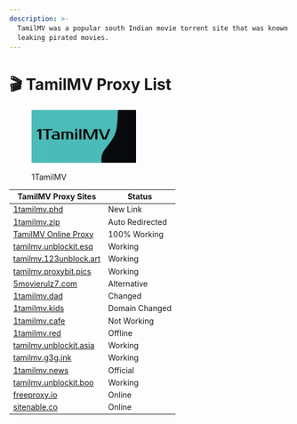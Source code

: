 ```yaml
---
description: >-
  TamilMV was a popular south Indian movie torrent site that was known for
  leaking pirated movies.
---
```


# 🎬 TamilMV Proxy List

<figure><img src="../.gitbook/assets/1tamilmv.webp" alt="" width="188"><figcaption><p>1TamilMV</p></figcaption></figure>

| **TamilMV Proxy Sites**                                                          | **Status**      |
| -------------------------------------------------------------------------------- | --------------- |
| [1tamilmv.phd](https://www.1tamilmv.phd/)                                        | New Link        |
| [1tamilmv.zip](https://www.1tamilmv.zip/)                                        | Auto Redirected |
| [TamilMV Online Proxy](https://sitenable.top/o.php?u=https://www.1tamilmv.tips/) | 100% Working    |
| [tamilmv.unblockit.esq](https://tamilmv.unblockit.esq/)                          | Working         |
| [tamilmv.123unblock.art](https://tamilmv.123unblock.art/)                        | Working         |
| [tamilmv.proxybit.pics](https://tamilmv.proxybit.pics/)                          | Working         |
| [5movierulz7.com](https://5movierulz7.com/home?ref=technoxyz)                    | Alternative     |
| [1tamilmv.dad](https://www.1tamilmv.dad/)                                        | Changed         |
| [1tamilmv.kids](https://www.1tamilmv.kids/)                                      | Domain Changed  |
| [1tamilmv.cafe](https://www.1tamilmv.cafe/)                                      | Not Working     |
| [1tamilmv.red](https://www.1tamilmv.red/)                                        | Offline         |
| [tamilmv.unblockit.asia](https://tamilmv.unblockit.asia/)                        | Working         |
| [tamilmv.g3g.ink](https://tamilmv.g3g.ink/)                                      | Working         |
| [1tamilmv.news](https://www.1tamilmv.news/)                                      | Official        |
| [tamilmv.unblockit.boo](https://tamilmv.unblockit.boo/)                          | Working         |
| [freeproxy.io](https://freeproxy.io/o.php?u=https://www.1tamilmv.tips/)          | Online          |
| [sitenable.co](https://sitenable.co/o.php?u=https://www.1tamilmv.tips/)          | Online          |

